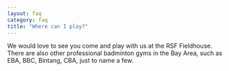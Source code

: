 ```yaml
---
layout: faq
category: faq
title: "Where can I play?"
---
```


We would love to see you come and play with us at the RSF Fieldhouse. There are also other professional badminton gyms in the Bay Area, such as EBA, BBC, Bintang, CBA, just to name a few.

